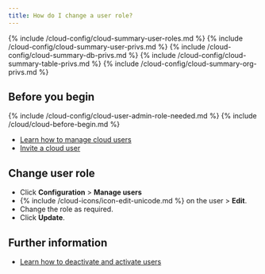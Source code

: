 ```yaml
---
title: How do I change a user role?
---
```


{% include /cloud-config/cloud-summary-user-roles.md %}
{% include /cloud-config/cloud-summary-user-privs.md %}
{% include /cloud-config/cloud-summary-db-privs.md %}
{% include /cloud-config/cloud-summary-table-privs.md %}
{% include /cloud-config/cloud-summary-org-privs.md %}

## Before you begin

{% include /cloud-config/cloud-user-admin-role-needed.md %}
{% include /cloud/cloud-before-begin.md %}
* [Learn how to manage cloud users](/cloud/cloud-configuration/cloud-users-manage)
* [Invite a cloud user](/cloud/cloud-configuration/cloud-user-invite)

## Change user role

* Click **Configuration** > **Manage users**
* {% include /cloud-icons/icon-edit-unicode.md %} on the user > **Edit**.
* Change the role as required.
* Click **Update**.

## Further information

* [Learn how to deactivate and activate users](/cloud/cloud-configuration/cloud-user-deactivate)
